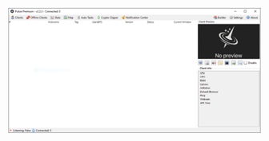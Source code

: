 ![Screenshot](https://raw.githubusercontent.com/Cryakl/Ultimate-RAT-Collection/refs/heads/main/Pulsar/Pulsar%20Premium%20v2.2.3/Screenshot.png)
